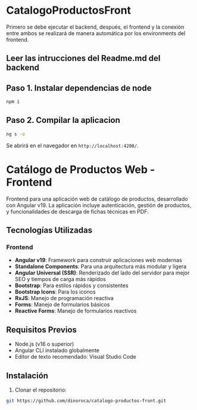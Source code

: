 # CatalogoProductosFront
Primero se debe ejecutar el backend, después, el frontend y la conexión entre ambos se realizará de manera automática por los environments del frontend.

## Leer las intrucciones del Readme.md del backend

## Paso 1. Instalar dependencias de node
```bash
npm i
```

## Paso 2. Compilar la aplicacion
```bash
ng s -o
```
Se abrirá en el navegador en `http://localhost:4200/`.

# Catálogo de Productos Web - Frontend

Frontend para una aplicación web de catálogo de productos, desarrollado con Angular v19. La aplicación incluye autenticación, gestión de productos, y funcionalidades de descarga de fichas técnicas en PDF.

## Tecnologías Utilizadas

### Frontend
- **Angular v19**: Framework para construir aplicaciones web modernas
- **Standalone Components**: Para una arquitectura más modular y ligera
- **Angular Universal (SSR)**: Renderizado del lado del servidor para mejor SEO y tiempos de carga más rápidos
- **Bootstrap**: Para estilos rápidos y consistentes
- **Bootstrap Icons**: Para los iconos
- **RxJS**: Manejo de programación reactiva
- **Forms**: Manejo de formularios básicos
- **Reactive Forms**: Manejo de formularios reactivos

## Requisitos Previos

- Node.js (v16 o superior)
- Angular CLI instalado globalmente
- Editor de texto recomendado: Visual Studio Code

## Instalación

1. Clonar el repositorio:
```bash
git https://github.com/dinoroca/catalogo-productos-front.git
